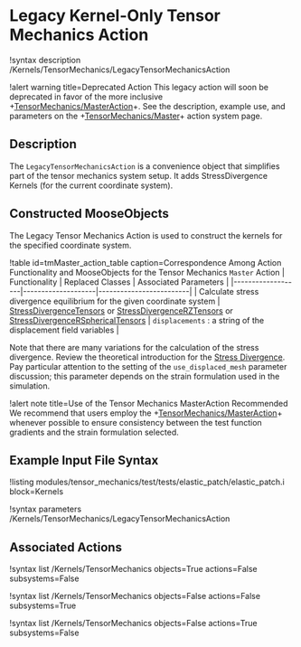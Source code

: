 # Legacy Kernel-Only Tensor Mechanics Action

!syntax description /Kernels/TensorMechanics/LegacyTensorMechanicsAction

!alert warning title=Deprecated Action
This legacy action will soon be deprecated in favor of the more inclusive
+[TensorMechanics/MasterAction](/Master/index.md)+.
See the description, example use, and parameters on the
+[TensorMechanics/Master](/Master/index.md)+ action system page.

## Description

The `LegacyTensorMechanicsAction` is a convenience object that simplifies part of
the tensor mechanics system setup. It adds StressDivergence Kernels (for the
current coordinate system).

## Constructed MooseObjects

The Legacy Tensor Mechanics Action is used to construct the kernels for the
specified coordinate system.

!table id=tmMaster_action_table caption=Correspondence Among Action Functionality and MooseObjects for the Tensor Mechanics `Master` Action
| Functionality     | Replaced Classes   | Associated Parameters   |
|-------------------|--------------------|-------------------------|
| Calculate stress divergence equilibrium for the given coordinate system | [StressDivergenceTensors](/Kernels/StressDivergenceTensors.md) or [StressDivergenceRZTensors](/Kernels/StressDivergenceRZTensors.md) or [StressDivergenceRSphericalTensors](/Kernels/StressDivergenceRSphericalTensors.md) | `displacements` : a string of the displacement field variables |

Note that there are many variations for the calculation of the stress divergence.
Review the theoretical introduction for the
[Stress Divergence](tensor_mechanics/StressDivergence.md).
Pay particular attention to the setting of the `use_displaced_mesh` parameter
discussion; this parameter depends on the strain formulation used in the simulation.

!alert note title=Use of the Tensor Mechanics MasterAction Recommended
We recommend that users employ the +[TensorMechanics/MasterAction](/Master/index.md)+
whenever possible to ensure consistency between the test function gradients and
the strain formulation selected.

## Example Input File Syntax

!listing modules/tensor_mechanics/test/tests/elastic_patch/elastic_patch.i block=Kernels

!syntax parameters /Kernels/TensorMechanics/LegacyTensorMechanicsAction

## Associated Actions

!syntax list /Kernels/TensorMechanics objects=True actions=False subsystems=False

!syntax list /Kernels/TensorMechanics objects=False actions=False subsystems=True

!syntax list /Kernels/TensorMechanics objects=False actions=True subsystems=False
